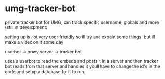 # umg-tracker-bot

private tracker bot for UMG, can track specific username, globals and more (still in development)

setting up is not very user friendly so ill try and expain some things.
but ill make a video on it some day

userbot -> proxy server -> tracker bot

uses a userbot to read the embeds and posts it in a server and then tracker bot reads from that server and handles it
youll have to change the id's in the code and setup a database for it to run.
